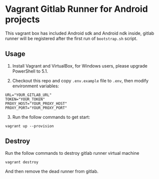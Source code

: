 # Vagrant Gitlab Runner for Android projects

This vagrant box has included Android sdk and Android ndk inside, gitlab runner will be registered after the first run of `bootstrap.sh` script.

## Usage

1. Install Vagrant and VirtualBox, for Windows users, please upgrade PowerShell to 5.1.

2. Checkout this repo and copy `.env.example` file to `.env`, then modify environment variables:

```
URL="YOUR_GITLAB_URL"
TOKEN="YOUR_TOKEN"
PROXY_HOST="YOUR_PROXY_HOST"
PROXY_PORT="YOUR_PROXY_PORT"
```

3. Run the follow commands to get start:

```
vagrant up --provision
```

## Destroy

Run the follow commands to destroy gitlab runner virtual machine

```
vagrant destroy
```

And then remove the dead runner from gitlab.

